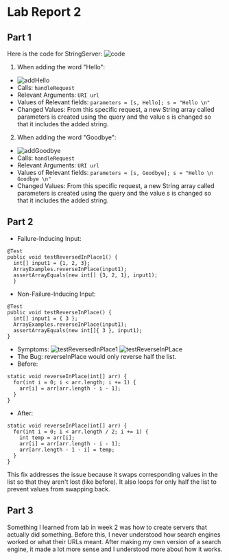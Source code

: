 # Lab Report 2

## Part 1
Here is the code for StringServer:
![code](https://user-images.githubusercontent.com/32721916/215294628-08c9ce88-df4f-4099-a124-be530779f6e2.png)

1. When adding the word "Hello":
* ![addHello](https://user-images.githubusercontent.com/32721916/215285381-85b0a984-1a18-4bba-8338-42a858e76319.png)
* Calls: ```handleRequest```
* Relevant Arguments: ```URI url```
* Values of Relevant fields: ```parameters = [s, Hello]; s = "Hello \n"```
* Changed Values: From this specific request, a new String array called parameters is created using the query and the value s is changed so that it includes the added string.

2. When adding the word "Goodbye":
* ![addGoodbye](https://user-images.githubusercontent.com/32721916/215285963-ff1e2b12-25bd-4aaa-8c4d-ee41f7887238.png)
* Calls: ```handleRequest```
* Relevant Arguments: ```URI url```
* Values of Relevant fields: ```parameters = [s, Goodbye]; s = "Hello \n Goodbye \n"```
* Changed Values: From this specific request, a new String array called parameters is created using the query and the value s is changed so that it includes the added string.

## Part 2
* Failure-Inducing Input: 
```
@Test
public void testReversedInPlace1() {
  int[] input1 = {1, 2, 3};
  ArrayExamples.reverseInPlace(input1);
  assertArrayEquals(new int[] {3, 2, 1}, input1);
  }
```
* Non-Failure-Inducing Input:
```
@Test
public void testReverseInPlace() {
  int[] input1 = { 3 };
  ArrayExamples.reverseInPlace(input1);
  assertArrayEquals(new int[]{ 3 }, input1);
}
```
* Symptoms:
![testReversedInPlace1](https://user-images.githubusercontent.com/32721916/215294127-9b30d070-6a2f-4dbe-b017-fa529842575a.png)
![testReverseInPLace](https://user-images.githubusercontent.com/32721916/215294388-5af7c13e-c13c-494a-a343-14ebedf11f99.png)
* The Bug: reverseInPlace would only reverse half the list.
* Before:
```
static void reverseInPlace(int[] arr) {
  for(int i = 0; i < arr.length; i += 1) {
    arr[i] = arr[arr.length - i - 1];
  }
}
```
* After:
```
static void reverseInPlace(int[] arr) {
  for(int i = 0; i < arr.length / 2; i += 1) {
    int temp = arr[i];
    arr[i] = arr[arr.length - i - 1];
    arr[arr.length - 1 - i] = temp;
  }
}
 ```
This fix addresses the issue because it swaps corresponding values in the list so that they aren't lost (like before). It also loops for only half the list to prevent values from swapping back.

## Part 3
Something I learned from lab in week 2 was how to create servers that actually did something. Before this, I never understood how search engines worked or what their URLs meant. After making my own version of a search engine, it made a lot more sense and I understood more about how it works.
